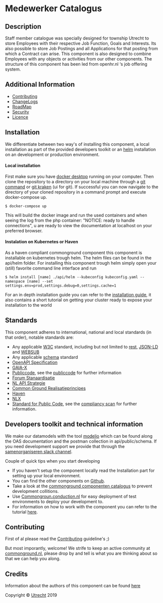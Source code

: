 # Medewerker Catalogus

Description
----
Staff member catalogue was specially designed for township Utrecht to store Employees with their respective Job Function, Goals and Interests. Its also possible to store Job Postings and all Applications for that posting from which a Contract can arise. This component is also designed to combine Employees with any objects or activities from our other components. The structure of this component has been led from openhr.nl ‘s job offering system.

Additional Information
----

- [Contributing](CONTRIBUTING.md)
- [ChangeLogs](CHANGELOG.md)
- [RoadMap](ROADMAP.md)
- [Security](SECURITY.md)
- [Licence](LICENSE.md)


Installation
----
We differentiate between two way's of installing this component, a local installation as part of the provided developers toolkit or an [helm](https://helm.sh/) installation on an development or production environment.

#### Local installation
First make sure you have [docker desktop](https://www.docker.com/products/docker-desktop) running on your computer. Then clone the repository to a directory on your local machine through a [git command](https://github.com/git-guides/git-clone) or [git kraken](https://www.gitkraken.com) (ui for git). If successful you can now navigate to the directory of your cloned repository in a command prompt and execute docker-compose up.
```CLI
$ docker-compose up
```
This will build the docker image and run the used containers and when seeing the log from the php container: "NOTICE: ready to handle connections", u are ready to view the documentation at localhost on your preferred browser.

#### Instalation on Kubernetes or Haven
As a haven compliant commonground component this component is installable on kubernetes trough helm. The helm files can be found in the api/helm folder. For installing this component trough helm simply open your (still) favorite command line interface and run
```CLI
$ helm install [name] ./api/helm --kubeconfig kubeconfig.yaml --namespace [name] --set settings.env=prod,settings.debug=0,settings.cache=1
```
For an in depth installation guide you can refer to the [installation guide](INSTALLATION.md), it also contains a short tutorial on getting your cluster ready to expose your installation to the world

Standards
----

This component adheres to international, national and local standards (in that order), notable standards are:

- Any applicable [W3C](https://www.w3.org) standard, including but not limited to [rest](https://www.w3.org/2001/sw/wiki/REST), [JSON-LD](https://www.w3.org/TR/json-ld11/) and [WEBSUB](https://www.w3.org/TR/websub/)
- Any applicable [schema](https://schema.org/) standard
- [OpenAPI Specification](https://github.com/OAI/OpenAPI-Specification/blob/master/versions/3.0.0.md)
- [GAIA-X](https://www.data-infrastructure.eu/GAIAX/Navigation/EN/Home/home.html)
- [Publiccode](https://docs.italia.it/italia/developers-italia/publiccodeyml-en/en/master/index.html), see the [publiccode](api/public/schema/publiccode.yaml) for further information
- [Forum Stanaardisatie](https://www.forumstandaardisatie.nl/open-standaarden)
- [NL API Strategie](https://docs.geostandaarden.nl/api/API-Strategie/)
- [Common Ground Realisatieprincipes](https://componentencatalogus.commonground.nl/20190130_-_Common_Ground_-_Realisatieprincipes.pdf)
- [Haven](https://haven.commonground.nl/docs/de-standaard)
- [NLX](https://docs.nlx.io/understanding-the-basics/introduction)
- [Standard for Public Code](https://standard.publiccode.net/), see the [compliancy scan](publiccode.md) for further information.

Developers toolkit and technical information
----
We make our datamodels with the tool [modelio](https://www.modelio.org) which can be found along the OAS documentation and the postman collection in api/public/schema.
If you need development support we provide that through the [samenorganiseren slack channel](https://join.slack.com/t/samenorganiseren/shared_invite/zt-dex1d7sk-wy11sKYWCF0qQYjJHSMW5Q).

Couple of quick tips when you start developing
- If you haven't setup the component locally read the Installation part for setting up your local environment.
- You can find the other components on [Github](https://github.com/ConductionNL).
- Take a look at the [commonground componenten catalogus](https://componentencatalogus.commonground.nl/componenten?) to prevent development collitions.
- Use [Commongroun.conduction.nl](https://commonground.conduction.nl/) for easy deployment of test environments to deploy your development to.
- For information on how to work with the component you can refer to the tutorial [here](TUTORIAL.md).


Contributing
----
First of al please read the [Contributing](CONTRIBUTING.md) guideline's ;)

But most imporantly, welcome! We strife to keep an active community at [commonground.nl](https://commonground.nl/), please drop by and tell is what you are thinking about so that we can help you along.


Credits
----

Information about the authors of this component can be found [here](AUTHORS.md)





Copyright © [Utrecht](https://www.utrecht.nl/) 2019
